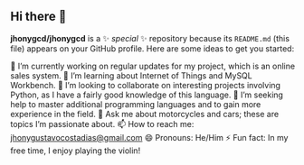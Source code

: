 ## Hi there 👋

**jhonygcd/jhonygcd** is a ✨ _special_ ✨ repository because its `README.md` (this file) appears on your GitHub profile.
Here are some ideas to get you started:

🔭 I’m currently working on regular updates for my project, which is an online sales system.
🌱 I’m learning about Internet of Things and MySQL Workbench.
👯 I’m looking to collaborate on interesting projects involving Python, as I have a fairly good knowledge of this language.
🤔 I’m seeking help to master additional programming languages and to gain more experience in the field.
💬 Ask me about motorcycles and cars; these are topics I’m passionate about.
📫 How to reach me: jhonygustavocostadias@gmail.com
😄 Pronouns: He/Him
⚡ Fun fact: In my free time, I enjoy playing the violin!

